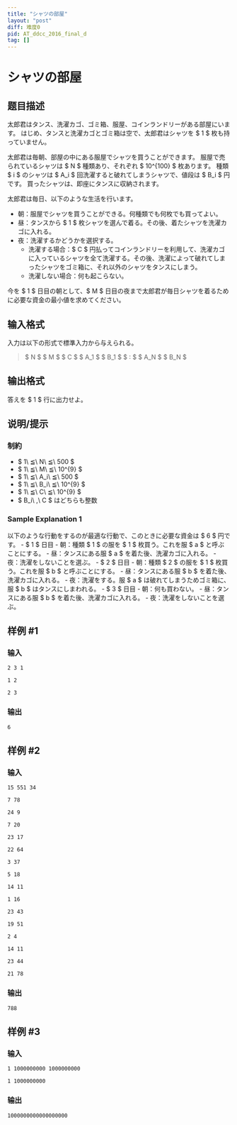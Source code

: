 ```yaml
---
title: "シャツの部屋"
layout: "post"
diff: 难度0
pid: AT_ddcc_2016_final_d
tag: []
---
```


# シャツの部屋

## 题目描述

[problemUrl]: https://atcoder.jp/contests/ddcc2016-final/tasks/ddcc_2016_final_d

太郎君はタンス、洗濯カゴ、ゴミ箱、服屋、コインランドリーがある部屋にいます。 はじめ、タンスと洗濯カゴとゴミ箱は空で、太郎君はシャツを $ 1 $ 枚も持っていません。

太郎君は毎朝、部屋の中にある服屋でシャツを買うことができます。 服屋で売られているシャツは $ N $ 種類あり、それぞれ $ 10^{100} $ 枚あります。 種類 $ i $ のシャツは $ A_i $ 回洗濯すると破れてしまうシャツで、値段は $ B_i $ 円です。 買ったシャツは、即座にタンスに収納されます。

太郎君は毎日、以下のような生活を行います。

- 朝：服屋でシャツを買うことができる。何種類でも何枚でも買ってよい。
- 昼：タンスから $ 1 $ 枚シャツを選んで着る。その後、着たシャツを洗濯カゴに入れる。
- 夜：洗濯するかどうかを選択する。
  - 洗濯する場合：$ C $ 円払ってコインランドリーを利用して、洗濯カゴに入っているシャツを全て洗濯する。その後、洗濯によって破れてしまったシャツをゴミ箱に、それ以外のシャツをタンスにしまう。
  - 洗濯しない場合：何も起こらない。

今を $ 1 $ 日目の朝として、$ M $ 日目の夜まで太郎君が毎日シャツを着るために必要な資金の最小値を求めてください。

## 输入格式

入力は以下の形式で標準入力から与えられる。

> $ N $ $ M $ $ C $ $ A_1 $ $ B_1 $ $ : $ $ A_N $ $ B_N $

## 输出格式

答えを $ 1 $ 行に出力せよ。

## 说明/提示

### 制約

- $ 1\ ≦\ N\ ≦\ 500 $
- $ 1\ ≦\ M\ ≦\ 10^{9} $
- $ 1\ ≦\ A_i\ ≦\ 500 $
- $ 1\ ≦\ B_i\ ≦\ 10^{9} $
- $ 1\ ≦\ C\ ≦\ 10^{9} $
- $ B_i\ \,\ C $ はどちらも整数

### Sample Explanation 1

以下のような行動をするのが最適な行動で、このときに必要な資金は $ 6 $ 円です。 - $ 1 $ 日目 - 朝：種類 $ 1 $ の服を $ 1 $ 枚買う。これを服 $ a $ と呼ぶことにする。 - 昼：タンスにある服 $ a $ を着た後、洗濯カゴに入れる。 - 夜：洗濯をしないことを選ぶ。 - $ 2 $ 日目 - 朝：種類 $ 2 $ の服を $ 1 $ 枚買う。これを服 $ b $ と呼ぶことにする。 - 昼：タンスにある服 $ b $ を着た後、洗濯カゴに入れる。 - 夜：洗濯をする。服 $ a $ は破れてしまうためゴミ箱に、服 $ b $ はタンスにしまわれる。 - $ 3 $ 日目 - 朝：何も買わない。 - 昼：タンスにある服 $ b $ を着た後、洗濯カゴに入れる。 - 夜：洗濯をしないことを選ぶ。

## 样例 #1

### 输入

```
2 3 1
1 2
2 3
```

### 输出

```
6
```

## 样例 #2

### 输入

```
15 551 34
7 78
24 9
7 20
23 17
22 64
3 37
5 18
14 11
1 16
23 43
19 51
2 4
14 11
23 44
21 78
```

### 输出

```
788
```

## 样例 #3

### 输入

```
1 1000000000 1000000000
1 1000000000
```

### 输出

```
1000000000000000000
```

